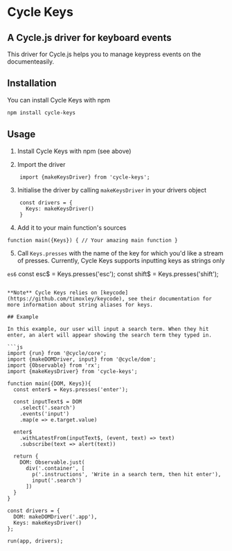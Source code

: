 # Cycle Keys
## A Cycle.js driver for keyboard events

This driver for Cycle.js helps you to manage keypress events on the documenteasily.

## Installation

You can install Cycle Keys with npm

```bash
npm install cycle-keys
```

## Usage

1. Install Cycle Keys with npm (see above)

2. Import the driver

```es6
    import {makeKeysDriver} from 'cycle-keys';
```

3. Initialise the driver by calling `makeKeysDriver` in your drivers object

```es6
    const drivers = {
      Keys: makeKeysDriver()
    }
```

4. Add it to your main function's sources

```es6
function main({Keys}) { // Your amazing main function }
```

5. Call `Keys.presses` with the name of the key for which you'd like a stream of presses. Currently, Cycle Keys supports inputting keys as strings only

```es6```
  const esc$ = Keys.presses('esc');
  const shift$ = Keys.presses('shift');
```

**Note** Cycle Keys relies on [keycode](https://github.com/timoxley/keycode), see their documentation for more information about string aliases for keys.

## Example

In this example, our user will input a search term. When they hit enter, an alert will appear showing the search term they typed in.

```js
import {run} from '@cycle/core';
import {makeDOMDriver, input} from '@cycle/dom';
import {Observable} from 'rx';
import {makeKeysDriver} from 'cycle-keys';

function main({DOM, Keys}){
  const enter$ = Keys.presses('enter');

  const inputText$ = DOM
    .select('.search')
    .events('input')
    .map(e => e.target.value)

  enter$
    .withLatestFrom(inputText$, (event, text) => text)
    .subscribe(text => alert(text))

  return {
    DOM: Observable.just(
      div('.container', [
        p('.instructions', 'Write in a search term, then hit enter'),
        input('.search')
      ])
  }
}

const drivers = {
  DOM: makeDOMDriver('.app'),
  Keys: makeKeysDriver()
};

run(app, drivers);
```
